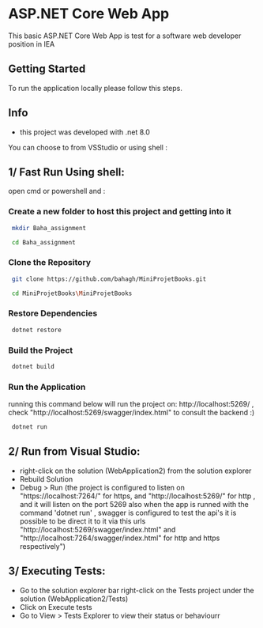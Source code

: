 # ASP.NET Core Web App

This basic ASP.NET Core Web App is test for a software web developer position in IEA

## Getting Started

To run the application locally please follow this steps.

## Info

- this project was developed with .net 8.0

You can choose to from VSStudio or using shell :
## 1/ Fast Run Using shell:
open cmd or powershell and :
### Create a new folder to host this project and getting into it 
```bash
 mkdir Baha_assignment
```
```bash
 cd Baha_assignment
```
### Clone the Repository
```bash
 git clone https://github.com/bahagh/MiniProjetBooks.git
```
```bash
 cd MiniProjetBooks\MiniProjetBooks
```
### Restore Dependencies
```bash
 dotnet restore
```
### Build the Project
```bash
 dotnet build
```
### Run the Application
running this command below will run the project on: http://localhost:5269/ , check "http://localhost:5269/swagger/index.html" to consult the backend :)
```bash
 dotnet run
```
## 2/ Run from Visual Studio:
- right-click on the solution (WebApplication2) from the solution explorer 
- Rebuild Solution
- Debug > Run (the project is configured to listen on "https://localhost:7264/" for https, and "http://localhost:5269/" for http  , and it will listen on the port 5269 also when the app is runned with the command 'dotnet run' , swagger is configured to test the api's it is possible to be direct it to it via this urls "http://localhost:5269/swagger/index.html" and "http://localhost:7264/swagger/index.html" for http and https respectively")
## 3/ Executing Tests:
- Go to the solution explorer bar right-click on the Tests project under the solution (WebApplication2/Tests)
- Click on Execute tests
- Go to View > Tests Explorer to view their status or behaviourr
